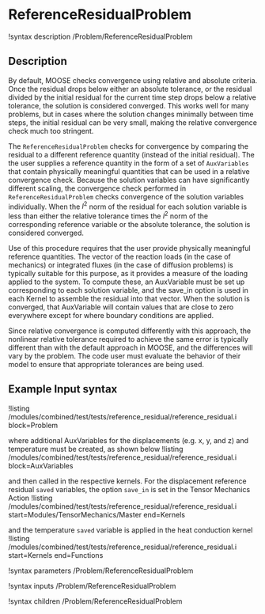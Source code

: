 # ReferenceResidualProblem
!syntax description /Problem/ReferenceResidualProblem

## Description
By default, MOOSE checks convergence using relative and absolute criteria. Once
the residual drops below either an absolute tolerance, or the residual divided
by the initial residual for the current time step drops below a relative
tolerance, the solution is considered converged. This works well for many
problems, but in cases where the solution changes minimally between time steps,
the initial residual can be very small, making the relative convergence check
much too stringent.

The `ReferenceResidualProblem` checks for convergence by comparing the residual
to a different reference quantity (instead of the initial residual). The the
user supplies a reference quantity in the form of a set of `AuxVariables` that
contain physically meaningful quantities that can be used in a relative
convergence check. Because the solution variables can have significantly
different scaling, the convergence check performed in `ReferenceResidualProblem`
checks convergence of the solution variables individually. When the $l^2$ norm
of the residual for each solution variable is less than either the relative
tolerance times the $l^2$ norm of the corresponding reference variable or the
absolute tolerance, the solution is considered converged.

Use of this procedure requires that the user provide physically meaningful
reference quantities. The vector of the reaction loads (in the case of
mechanics) or integrated fluxes (in the case of diffusion problems) is
typically suitable for this purpose, as it provides a measure of the loading
applied to the system. To compute these, an AuxVariable must be set up
corresponding to each solution variable, and the save_in option is used in
each Kernel to assemble the residual into that vector. When the solution is
converged, that AuxVariable will contain values that are close to zero
everywhere except for where boundary conditions are applied.

Since relative convergence is computed differently with this approach, the
nonlinear relative tolerance required to achieve the same error is typically
different than with the default approach in MOOSE, and the differences will
vary by the problem. The code user must evaluate the behavior of their model to
ensure that appropriate tolerances are being used.

## Example Input syntax
!listing /modules/combined/test/tests/reference_residual/reference_residual.i block=Problem

where additional AuxVariables for the displacements (e.g. x, y, and z) and temperature must be created, as shown below
!listing /modules/combined/test/tests/reference_residual/reference_residual.i block=AuxVariables

and then called in the respective kernels. For the displacement reference residual `saved` variables, the option `save_in` is set in the Tensor Mechanics Action
!listing /modules/combined/test/tests/reference_residual/reference_residual.i start=Modules/TensorMechanics/Master end=Kernels

and the temperature `saved` variable is applied in the heat conduction kernel
!listing /modules/combined/test/tests/reference_residual/reference_residual.i start=Kernels end=Functions

!syntax parameters /Problem/ReferenceResidualProblem

!syntax inputs /Problem/ReferenceResidualProblem

!syntax children /Problem/ReferenceResidualProblem
